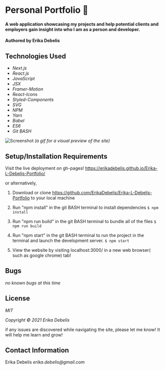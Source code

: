 # Personal Portfolio :scroll:
#### A web application showcasing my projects and help potential clients and employers gain insight into who I am as a person and developer.

#### Authored by Erika Debelis

## Technologies Used

* _Next.js_
* _React.js_
* _JavaScript_
* _JSX_
* _Framer-Motion_
* _React-Icons_
* _Styled-Components_
* _SVG_
* _NPM_
* _Yarn_
* _Babel_
* _ES6_
* _Git BASH_

![Screenshot](https://raw.github.com/ErikaDebelis/Erika-L-Debelis-Portfolio/main/portfolio.gif)
_(a gif for a visual preview of the site)_
## Setup/Installation Requirements

Visit the live deployment on gh-pages! https://erikadebelis.github.io/Erika-L-Debelis-Portfolio/

or alternatively,

1. Download or clone https://github.com/ErikaDebelis/Erika-L-Debelis-Portfolio to your local machine
2. Run "npm install" in the git BASH terminal to install dependencies
    ``$ npm install``
3. Run "npm run build" in the git BASH terminal to bundle all of the files
    ``$ npm run build``
4. Run "npm start" in the git BASH terminal to run the project in the terminal and launch the development server.
    ``$ npm start``

5. View the website by visiting localhost:3000/ in a new web browser( such as google chrome) tab!

## Bugs

_no known bugs at this time_

## License

_MIT_

_Copyright :copyright: 2021 Erika Debelis_

if any issues are discovered while navigating the site, please let me know! It will help me learn and grow!

## Contact Information

Erika Debelis _erika.debelis@gmail.com_